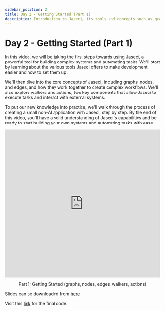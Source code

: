 ```yaml
---
sidebar_position: 2
title: Day 2 - Getting Started (Part 1)
description: Introduction to Jaseci, its tools and concepts such as graphs, nodes, edges, walkers, actions and demonstrates the creation of a non-AI application step by step.
---
```


# Day 2 - **Getting Started (Part 1)**

In this video, we will be taking the first steps towards using Jaseci, a powerful tool for building complex systems and automating tasks. We'll start by learning about the various tools Jaseci offers to make development easier and how to set them up.

We'll then dive into the core concepts of Jaseci, including graphs, nodes, and edges, and how they work together to create complex workflows. We'll also explore walkers and actions, two key components that allow Jaseci to execute tasks and interact with external systems.

To put our new knowledge into practice, we'll walk through the process of creating a small non-AI application with Jaseci, step by step. By the end of this video, you'll have a solid understanding of Jaseci's capabilities and be ready to start building your own systems and automating tasks with ease.


<div style="text-align: center">
    <iframe src="https://drive.google.com/file/d/1yVCsT_6FSSDBOf9DjhGNeA40OeHUEPEQ/preview" width="100%" height="480" frameborder="0"></iframe>
    <p>Part 1:  Getting Started (graphs, nodes, edges, walkers, actions)</p>
</div>


Slides can be downloaded from [here](https://github.com/Jaseci-Labs/jaseci/blob/main/examples/coursework-series-uom/2_jaseci_quickstart/2.1/slides.pdf)

Visit this [link](../../../../examples/coursework-series-uom/2_jaseci_quickstart/2.1/end) for the final code.
